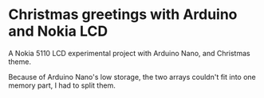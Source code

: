 # Christmas greetings with Arduino and Nokia LCD
A Nokia 5110 LCD experimental project with Arduino Nano, and Christmas theme.

Because of Arduino Nano's low storage, the two arrays couldn't fit into one memory part, I had to split them.
